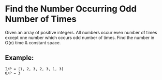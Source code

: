 # Find the Number Occurring Odd Number of Times

Given an array of positive integers. All numbers occur even number of times except one number which occurs odd number of times. Find the number in O(n) time & constant space.

## Example:

```
I/P = [1, 2, 3, 2, 3, 1, 3]
O/P = 3
```
